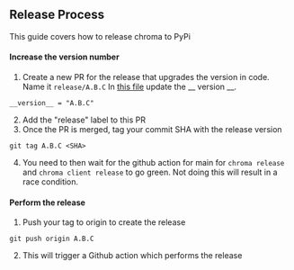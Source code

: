 ## Release Process

This guide covers how to release chroma to PyPi

#### Increase the version number
1. Create a new PR for the release that upgrades the version in code. Name it `release/A.B.C` In [this file](https://github.com/chroma-core/chroma/blob/main/chromadb/__init__.py) update the __ version __.
```
__version__ = "A.B.C"
```
2. Add the "release" label to this PR
3. Once the PR is merged, tag your commit SHA with the release version
```
git tag A.B.C <SHA>
```
4. You need to then wait for the github action for main for `chroma release` and `chroma client release` to go green. Not doing this will result in a race condition.

#### Perform the release
1. Push your tag to origin to create the release
```
git push origin A.B.C
```
2. This will trigger a Github action which performs the release
